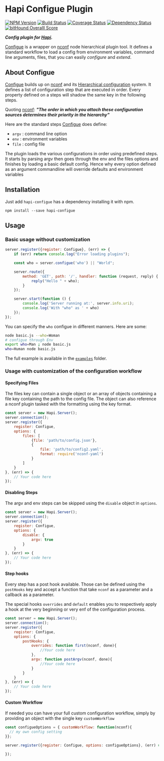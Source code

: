 Hapi Configue Plugin
====================

[![NPM Version](https://img.shields.io/npm/v/hapi-configue.svg)](https://npmjs.org/package/hapi-configue)
[![Build Status](https://travis-ci.org/AdrieanKhisbe/hapi-configue.svg)](https://travis-ci.org/AdrieanKhisbe/hapi-configue)
[![Coverage Status](https://coveralls.io/repos/AdrieanKhisbe/hapi-configue/badge.svg?branch=master&service=github)](https://coveralls.io/github/AdrieanKhisbe/hapi-configue?branch=master)
[![Dependency Status](https://david-dm.org/AdrieanKhisbe/hapi-configue.svg)](https://david-dm.org/AdrieanKhisbe/hapi-configue)
[![bitHound Overalll Score](https://www.bithound.io/github/AdrieanKhisbe/hapi-configue/badges/score.svg)](https://www.bithound.io/github/AdrieanKhisbe/hapi-configue)

***Config plugin for [Hapi](http://hapijs.com/).***

[Configue] is a wrapper on [nconf] node hierarchical
plugin tool. It defines a standard workflow to load a config from environment variables,
command line arguments, files, that you can easily *configure* and *extend*.

## About Configue

[Configue] builds up on [nconf] and its
[Hierarchical configuration](https://github.com/indexzero/nconf#hierarchical-configuration) system.
It defines a list of configuration step that are executed in order.
Every property defined on a steps will shadow the same key in the following steps.

Quoting [nconf]: ***"The order in which you attach these configuration sources determines their priority in the hierarchy"***

Here are the standard steps [Configue] does define:
- `argv` : command line option
- `env` : environment variables
- `file` : config file

The plugin loads the various configurations in order using predefined steps.
It starts by parsing argv then goes through the env and the files options
and finishes by loading a basic default config.
Hence why every option defined as an argument commandline will override defaults
and environment variables

## Installation

Just add `hapi-configue` has a dependency installing it with npm.

    npm install --save hapi-configue

## Usage

### Basic usage without customization

```js
server.register({register: Configue}, (err) => {
    if (err) return console.log("Error loading plugins");

    const who = server.configue('who') || "World";

    server.route({
        method: 'GET', path: '/', handler: function (request, reply) {
            reply("Hello " + who);
        }
    });

    server.start(function () {
        console.log('Server running at:', server.info.uri);
        console.log('With "who" as ' + who)
    });
});
```

You can specify the `who` configue in different manners.
Here are some:

```sh
node basic.js --who=Woman
# configue through Env
export who=Man ; node basic.js
who=Human node basic.js
```

The full example is available in the [`examples`](./examples/basic.js) folder.

### Usage with customization of the configuration workflow

#### Specifying Files

The files key can contain a single object or an array of objects containing a file key containing the path to the config file. The object can also reference a nconf plugin tasked with the formatting using the key format.

```js
const server = new Hapi.Server();
server.connection();
server.register({
    register: Configue,
    options: {
        files: [
            {file: 'path/to/config.json'},
            {
                file: 'path/to/config2.yaml',
                format: require('nconf-yaml')
            }
        ]
    }
}, (err) => {
    // Your code here
});
```

#### Disabling Steps

The argv and env steps can be skipped using the `disable` object in `options`.

```js
const server = new Hapi.Server();
server.connection();
server.register({
    register: Configue,
    options: {
        disable: {
            argv: true
        }
    }
}, (err) => {
    // Your code here
});
```

#### Step hooks

Every step has a post hook available.
Those can be defined using the `postHooks` key and accept a
function that take `nconf` as a parameter and a callback as a parameter.

The special hooks `overrides` and `default` enables you to respectively
apply a hook at the very beginning or very enf of the configuration
process.

```js
const server = new Hapi.Server();
server.connection();
server.register({
    register: Configue,
    options: {
        postHooks: {
            overrides: function first(nconf, done){
                //Your code here
            },
            argv: function postArgv(nconf, done){
                //Your code here
            }
        }
    }
}, (err) => {
    // Your code here
});
```

#### Custom Workflow

If needed you can have your full custom configuration workflow,
simply by providing an object with the single key `customWorkflow`

```js
const configueOptions = { customWorkflow: function(nconf){
  // my own config setting
}};

server.register({register: Configue, options: configueOptions}, (err) => {

});

```


[Configue]: https://github.com/AdrieanKhisbe/hapi-configue
[nconf]: (https://github.com/indexzero/nconf)